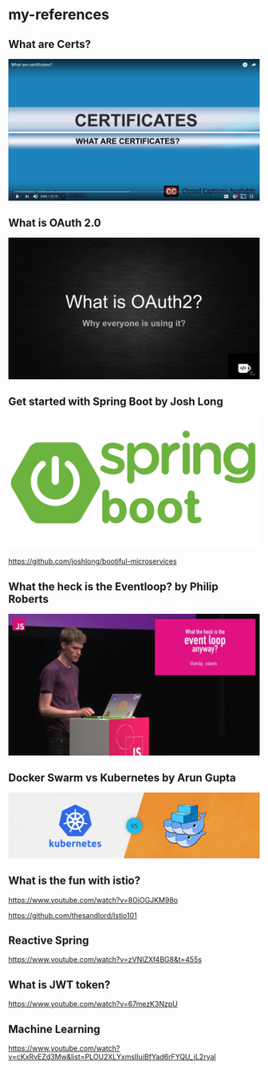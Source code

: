 # my-references

## What are Certs?

[![What are Certs](./certs.png)](https://www.youtube.com/watch?v=LRMBZhdFjDI)

## What is OAuth 2.0
[![What is OAuth](./OAuth.png)](https://www.youtube.com/watch?v=LRNg4tDtrkE)

## Get started with Spring Boot by Josh Long
[![Spring Boot](./spring-boot.png)](https://www.youtube.com/watch?v=SFDYdslOvu8)

https://github.com/joshlong/bootiful-microservices

## What the heck is the Eventloop? by Philip Roberts
[![Event Loop](./event-loop.png)](https://www.youtube.com/watch?v=8aGhZQkoFbQ&t=860s)

## Docker Swarm vs Kubernetes by Arun Gupta
[![Kubernetes vs Docker Swarm](./k-vs-d.jpg)](https://www.youtube.com/watch?v=1dgUXNVQS5o&t=40s)

## What is the fun with istio?
https://www.youtube.com/watch?v=8OjOGJKM98o

https://github.com/thesandlord/Istio101

## Reactive Spring
https://www.youtube.com/watch?v=zVNIZXf4BG8&t=455s

## What is JWT token?
https://www.youtube.com/watch?v=67mezK3NzpU

## Machine Learning
https://www.youtube.com/watch?v=cKxRvEZd3Mw&list=PLOU2XLYxmsIIuiBfYad6rFYQU_jL2ryal



